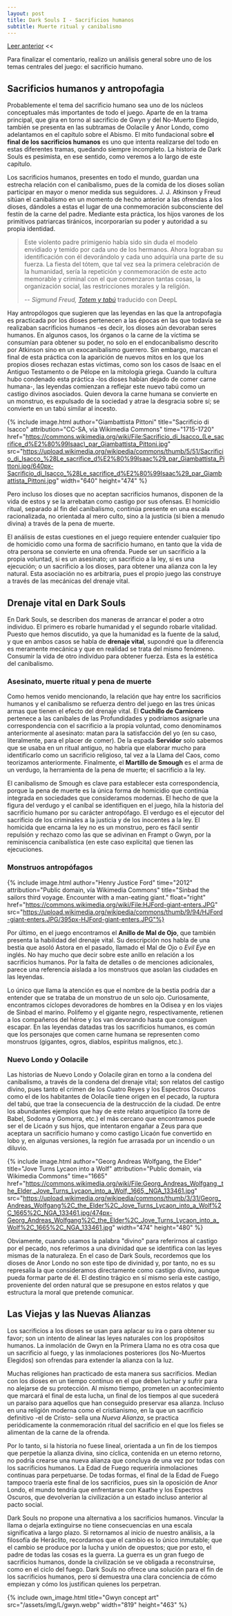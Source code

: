 ```yaml
---
layout: post
title: Dark Souls I - Sacrificios humanos
subtitle: Muerte ritual y canibalismo
---
```


[Leer anterior](6) <<

Para finalizar el comentario, realizo un análisis general sobre uno de los temas centrales del juego: el sacrificio humano.

## Sacrificios humanos y antropofagia

Probablemente el tema del sacrificio humano sea uno de los núcleos conceptuales más importantes de todo el juego. Aparte de en la trama principal, que gira en torno al sacrificio de Gwyn y del No-Muerto Elegido, también se presenta en las subtramas de Oolacile y Anor Londo, como adelantamos en el capítulo sobre el Abismo. El mito fundacional sobre **el final de los sacrificios humanos** es uno que intenta realizarse del todo en estas diferentes tramas, quedando siempre incompleto. La historia de Dark Souls es pesimista, en ese sentido, como veremos a lo largo de este capítulo.

Los sacrificios humanos, presentes en todo el mundo, guardan una estrecha relación con el canibalismo, pues de la comida de los dioses solían participar en mayor o menor medida sus seguidores. J. J. Atkinson y Freud sitúan el canibalismo en un momento de hecho anterior a las ofrendas a los dioses, dándoles a estas el lugar de una conmemoración subconsciente del festín de la carne del padre. Mediante esta práctica, los hijos varones de los primitivos patriarcas tiránicos, incorporarían su poder y autoridad a su propia identidad.

> Este violento padre primigenio había sido sin duda el modelo envidiado y temido por cada uno de los hermanos. Ahora lograban su identificación con él devorándolo y cada uno adquiría una parte de su fuerza. La fiesta del tótem, que tal vez sea la primera celebración de la humanidad, sería la repetición y conmemoración de este acto memorable y criminal con el que comenzaron tantas cosas, la organización social, las restricciones morales y la religión.
>
> -- <cite>Sigmund Freud, <a href="https://en.wikisource.org/wiki/Page%3ATotem_and_Taboo_(1919).djvu/246">Totem y tabú</a></cite> traducido con DeepL

Hay antropólogos que sugieren que las leyendas en las que la antropofagia es practicada por los dioses pertenecen a las épocas en las que todavía se realizaban sacrificios humanos -es decir, los dioses aún devoraban seres humanos. En algunos casos, los órganos o la carne de la víctima se consumían para obtener su poder, no solo en el endocanibalismo descrito por Atkinson sino en un exocanibalismo guerrero. Sin embargo, marcan el final de esta práctica con la aparición de nuevos mitos en los que los propios dioses rechazan estas víctimas, como son los casos de Isaac en el Antiguo Testamento o de Pélope en la mitología griega. Cuando la cultura hubo condenado esta práctica -los dioses habían dejado de comer carne humana-, las leyendas comienzan a reflejar este nuevo tabú como un castigo divinos asociados. Quien devora la carne humana se convierte en un monstruo, es expulsado de la sociedad y atrae la desgracia sobre sí; se convierte en un tabú similar al incesto.

{% include image.html author="Giambattista Pittoni" title="Sacrificio di Isacco" attribution="CC-SA, vía Wikimedia Commons" time="1715-1720" href="https://commons.wikimedia.org/wiki/File:Sacrificio_di_Isacco_(Le_sacrifice_d%E2%80%99Isaac)_par_Giambattista_Pittoni.jpg" src="https://upload.wikimedia.org/wikipedia/commons/thumb/5/51/Sacrificio_di_Isacco_%28Le_sacrifice_d%E2%80%99Isaac%29_par_Giambattista_Pittoni.jpg/640px-Sacrificio_di_Isacco_%28Le_sacrifice_d%E2%80%99Isaac%29_par_Giambattista_Pittoni.jpg" width="640" height="474" %}

Pero incluso los dioses que no aceptan sacrificios humanos, disponen de la vida de estos y se la arrebatan como castigo por sus ofensas. El homicidio ritual, separado al fin del canibalismo, continúa presente en una escala racionalizada, no orientada al mero culto, sino a la justicia (si bien a menudo divina) a través de la pena de muerte.


El análisis de estas cuestiones en el juego requiere entender cualquier tipo de homicidio como una forma de sacrificio humano, en tanto que la vida de otra persona se convierte en una ofrenda. Puede ser un sacrificio a la propia voluntad, si es un asesinato; un sacrificio a la ley, si es una ejecución; o un sacrificio a los dioses, para obtener una alianza con la ley natural. Esta asociación no es arbitraria, pues el propio juego las construye a través de las mecánicas del drenaje vital.

## Drenaje vital en Dark Souls

En Dark Souls, se describen dos maneras de arrancar el poder a otro individuo. El primero es robarle humanidad y el segundo robarle vitalidad. Puesto que hemos discutido, ya que la humanidad es la fuente de la salud, y que en ambos casos se habla de **drenaje vital**, supondré que la diferencia es meramente mecánica y que en realidad se trata del mismo fenómeno. Consumir la vida de otro individuo para obtener fuerza. Esta es la estética del canibalismo.

### Asesinato, muerte ritual y pena de muerte

Como hemos venido mencionando, la relación que hay entre los sacrificios humanos y el canibalismo se refuerza dentro del juego en las tres únicas armas que tienen el efecto del drenaje vital. El **Cuchillo de Carnicero** pertenece a las caníbales de las Profundidades y podríamos asignarle una correspondencia con el sacrificio a la propia voluntad, como denominamos anteriormente al asesinato: matan para la satisfacción del yo (en su caso, literalmente, para el placer de comer). De la espada **Servidor** solo sabemos que se usaba en un ritual antiguo, no habría que elaborar mucho para identificarlo como un sacrificio religioso, tal vez a la Llama del Caos, como teorizamos anteriormente. Finalmente, el **Martillo de Smough** es el arma de un verdugo, la herramienta de la pena de muerte; el sacrificio a la ley.

El canibalismo de Smough es clave para establecer esta correspondencia, porque la pena de muerte es la única forma de homicidio que continúa integrada en sociedades que consideramos modernas. El hecho de que la figura del verdugo y el caníbal se identifiquen en el juego, hila la historia del sacrificio humano por su carácter antropófago. El verdugo es el ejecutor del sacrificio de los criminales a la justicia y de los inocentes a la ley. El homicida que encarna la ley no es un monstruo, pero es fácil sentir repulsión y rechazo como las que se adivinan en Frampt o Gwyn, por la reminiscencia canibalística (en este caso explícita) que tienen las ejecuciones.

### Monstruos antropófagos

{% include image.html author="Henry Justice Ford" time="2012" attribution="Public domain, vía Wikimedia Commons" title="Sinbad the sailors third voyage. Encounter with a man-eating giant." float="right" href="https://commons.wikimedia.org/wiki/File:HJFord-giant-enters.JPG" src="https://upload.wikimedia.org/wikipedia/commons/thumb/9/94/HJFord-giant-enters.JPG/395px-HJFord-giant-enters.JPG"%}

Por último, en el juego encontramos el **Anillo de Mal de Ojo**, que también presenta la habilidad del drenaje vital. Su descripción nos habla de una bestia que asoló Astora en el pasado, llamado el Mal de Ojo o *Evil Eye* en inglés. No hay mucho que decir sobre este anillo en relación a los sacrificios humanos. Por la falta de detalles o de menciones adicionales, parece una referencia aislada a los monstruos que asolan las ciudades en las leyendas.

Lo único que llama la atención es que el nombre de la bestia podría dar a entender que se trataba de un monstruo de un solo ojo. Curiosamente, encontramos cíclopes devoradores de hombres en la Odisea y en los viajes de Sinbad el marino. Polifemo y el gigante negro, respectivamente, retienen a los compañeros del héroe y los van devorando hasta que consiguen escapar. En las leyendas datadas tras los sacrificios humanos, es común que los personajes que comen carne humana se representen como monstruos (gigantes, ogros, diablos, espíritus malignos, etc.).

<!--
{% include image.html author="Antonio Tempesta" time="1606" title="Ulyssis socios deuorat Polyphemus" attribution="CC0, vía Wikimedia Commons" src="https://upload.wikimedia.org/wikipedia/commons/thumb/3/31/Plate_143-_Polyphemus_Eating_Ulysses%27_Men%2C_as_Achaemides_Watches_%28Ulyssis_socios_deuorat_Polyphemus%29%2C_from_Ovid%27s_%27Metamorphoses%27_MET_DP864225.jpg/865px-Plate_143-_Polyphemus_Eating_Ulysses%27_Men%2C_as_Achaemides_Watches_%28Ulyssis_socios_deuorat_Polyphemus%29%2C_from_Ovid%27s_%27Metamorphoses%27_MET_DP864225.jpg" href="https://commons.wikimedia.org/wiki/File:Plate_143-_Polyphemus_Eating_Ulysses%27_Men,_as_Achaemides_Watches_(Ulyssis_socios_deuorat_Polyphemus),_from_Ovid%27s_%27Metamorphoses%27_MET_DP864225.jpg" width="409" %}
-->
### Nuevo Londo y Oolacile

Las historias de Nuevo Londo y Oolacile giran en torno a la condena del canibalismo, a través de la condena del drenaje vital; son relatos del castigo divino, pues tanto el crimen de los Cuatro Reyes y los Espectros Oscuros como el de los habitantes de Oolacile tiene origen en el pecado, la ruptura del tabú, que trae la consecuencia de la destrucción de la ciudad. De entre los abundantes ejemplos que hay de este relato arquetípico (la torre de Babel, Sodoma y Gomorra, etc.) el más cercano que encontramos puede ser el de Licaón y sus hijos, que intentaron engañar a Zeus para que aceptara un sacrificio humano y como castigo Licaón fue convertido en lobo y, en algunas versiones, la región fue arrasada por un incendio o un diluvio.

{% include image.html author="Georg Andreas Wolfgang, the Elder" title="Jove Turns Lycaon into a Wolf" attribution="Public domain, vía Wikimedia Commons" time="1665" href="https://commons.wikimedia.org/wiki/File:Georg_Andreas_Wolfgang,_the_Elder,_Jove_Turns_Lycaon_into_a_Wolf,_1665,_NGA_133461.jpg" src="https://upload.wikimedia.org/wikipedia/commons/thumb/3/31/Georg_Andreas_Wolfgang%2C_the_Elder%2C_Jove_Turns_Lycaon_into_a_Wolf%2C_1665%2C_NGA_133461.jpg/474px-Georg_Andreas_Wolfgang%2C_the_Elder%2C_Jove_Turns_Lycaon_into_a_Wolf%2C_1665%2C_NGA_133461.jpg" width="474" height="480" %}

Obviamente, cuando usamos la palabra "divino" para referirnos al castigo por el pecado, nos referimos a una divinidad que se identifica con las leyes mismas de la naturaleza. En el caso de Dark Souls, recordemos que los dioses de Anor Londo no son este tipo de divinidad y, por tanto, no es su represalia la que consideramos directamente como castigo divino, aunque pueda formar parte de él. El destino trágico en sí mismo sería este castigo, proveniente del orden natural que se presupone en estos relatos y que estructura la moral que pretende comunicar.

## Las Viejas y las Nuevas Alianzas

Los sacrificios a los dioses se usan para aplacar su ira o para obtener su favor; son un intento de alinear las leyes naturales con los propósitos humanos. La inmolación de Gwyn en la Primera Llama no es otra cosa que un sacrificio al fuego, y las inmolaciones posteriores (los No-Muertos Elegidos) son ofrendas para extender la alianza con la luz.

Muchas religiones han practicado de esta manera sus sacrificios. Median con los dioses en un tiempo continuo en el que deben luchar y sufrir para no alejarse de su protección. Al mismo tiempo, prometen un acontecimiento que marcará el final de esta lucha, un final de los tiempos al que sucederá un paraíso para aquellos que han conseguido preservar esa alianza. Incluso en una religión moderna como el cristianismo, en la que un sacrificio definitivo -el de Cristo- sella una *Nueva Alianza*, se practica periódicamente la conmemoración ritual del sacrificio en el que los fieles se alimentan de la carne de la ofrenda.

Por lo tanto, si la historia no fuese lineal, orientada a un fin de los tiempos que perpetúe la alianza divina, sino cíclica, contenida en un eterno retorno, no podría crearse una nueva alianza que concluya de una vez por todas con los sacrificios humanos. La Edad de Fuego requeriría inmolaciones continuas para perpetuarse. De todas formas, el final de la Edad de Fuego tampoco traería este final de los sacrificios, pues sin la oposición de Anor Londo, el mundo tendría que enfrentarse con Kaathe y los Espectros Oscuros, que devolverían la civilización a un estado incluso anterior al pacto social.   

Dark Souls no propone una alternativa a los sacrificios humanos. Vincular la llama o dejarla extinguirse no tiene consecuencias en una escala significativa a largo plazo. Si retornamos al inicio de nuestro análisis, a la filosofía de Heráclito, recordamos que el cambio es lo único inmutable; que el cambio se produce por la lucha y unión de opuestos; que por esto, el padre de todas las cosas es la guerra. La guerra es un gran fuego de sacrificios humanos, donde la civilización se ve obligada a reconstruirse, como en el ciclo del fuego. Dark Souls no ofrece una solución para el fin de los sacrificios humanos, pero sí demuestra una clara conciencia de cómo empiezan y cómo los justifican quienes los perpetran.

{% include own_image.html title="Gwyn concept art" src="/assets/img/L/gwyn.webp" width="819" height="463" %}
